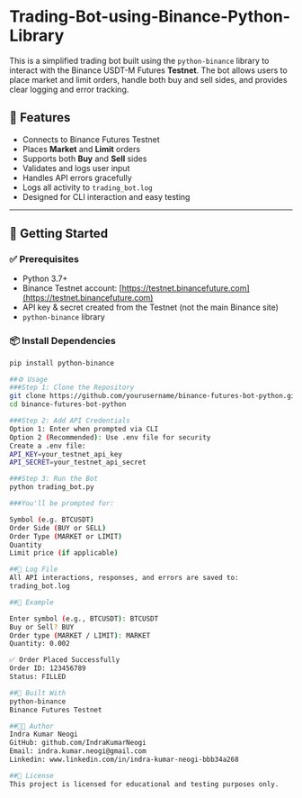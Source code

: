# Trading-Bot-using-Binance-Python-Library


This is a simplified trading bot built using the `python-binance` library to interact with the Binance USDT-M Futures **Testnet**. The bot allows users to place market and limit orders, handle both buy and sell sides, and provides clear logging and error tracking.

## 🔧 Features

- Connects to Binance Futures Testnet
- Places **Market** and **Limit** orders
- Supports both **Buy** and **Sell** sides
- Validates and logs user input
- Handles API errors gracefully
- Logs all activity to `trading_bot.log`
- Designed for CLI interaction and easy testing

---

## 🚀 Getting Started

### ✅ Prerequisites

- Python 3.7+
- Binance Testnet account: [https://testnet.binancefuture.com](https://testnet.binancefuture.com)
- API key & secret created from the Testnet (not the main Binance site)
- `python-binance` library

### 📦 Install Dependencies
```bash
pip install python-binance

##⚙️ Usage
###Step 1: Clone the Repository
git clone https://github.com/yourusername/binance-futures-bot-python.git
cd binance-futures-bot-python

###Step 2: Add API Credentials
Option 1: Enter when prompted via CLI
Option 2 (Recommended): Use .env file for security
Create a .env file:
API_KEY=your_testnet_api_key
API_SECRET=your_testnet_api_secret

###Step 3: Run the Bot
python trading_bot.py

###You'll be prompted for:

Symbol (e.g. BTCUSDT)
Order Side (BUY or SELL)
Order Type (MARKET or LIMIT)
Quantity
Limit price (if applicable)

##📄 Log File
All API interactions, responses, and errors are saved to:
trading_bot.log

##📸 Example

Enter symbol (e.g., BTCUSDT): BTCUSDT
Buy or Sell? BUY
Order type (MARKET / LIMIT): MARKET
Quantity: 0.002

✅ Order Placed Successfully
Order ID: 123456789
Status: FILLED

##🧪 Built With
python-binance
Binance Futures Testnet

##🧑‍💻 Author
Indra Kumar Neogi
GitHub: github.com/IndraKumarNeogi
Email: indra.kumar.neogi@gmail.com
Linkedin: www.linkedin.com/in/indra-kumar-neogi-bbb34a268

##📄 License
This project is licensed for educational and testing purposes only.

